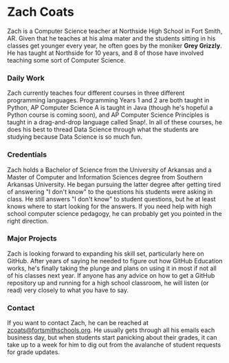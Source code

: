 # Zach Coats
Zach is a Computer Science teacher at Northside High School in Fort Smith, AR. Given that he teaches at his alma mater and the students sitting in his classes get younger every year, he often goes by the moniker **Grey Grizzly**. He has taught at Northside for 10 years, and 8 of those have involved teaching some sort of Computer Science.

### Daily  Work
Zach currently teaches four different courses in three different programming languages. Programming Years 1 and 2 are both taught in Python, AP Computer Science A is taught in Java (though he's hopeful a Python course is coming soon), and AP Computer Science Principles is taught in a drag-and-drop language called Snap!. In all of these courses, he does his best to thread Data Science through what the students are studying because Data Science is so much fun.

### Credentials
Zach holds a Bachelor of Science from the University of Arkansas and a Master of Computer and Information Sciences degree from Southern Arkansas University. He began pursuing the latter degree after getting tired of answering "I don't know" to the questions his students were asking in class. He still answers "I don't know" to student questions, but he at least knows where to start looking for the answers. If you need help with high school computer science pedagogy, he can probably get you pointed in the right direction.

### Major Projects
Zach is looking forward to expanding his skill set, particularly here on GitHub. After years of saying he needed to figure out how GitHub Education works, he's finally taking the plunge and plans on using it in most if not all of his classes next year. If anyone has any advice on how to get a GitHub repository up and running for a high school classroom, he will listen (or read) very closely to what you have to say.

### Contact
If you want to contact Zach, he can be reached at zcoats@fortsmithschools.org. He usually gets through all his emails each business day, but when students start panicking about their grades, it can take up to a week for him to dig out from the avalanche of student requests for grade updates.

<!--
**GreyGrizzly06/GreyGrizzly06** is a ✨ _special_ ✨ repository because its `README.md` (this file) appears on your GitHub profile.

Here are some ideas to get you started:

- 🔭 I’m currently working on ...
- 🌱 I’m currently learning ...
- 👯 I’m looking to collaborate on ...
- 🤔 I’m looking for help with ...
- 💬 Ask me about ...
- 📫 How to reach me: ...
- 😄 Pronouns: ...
- ⚡ Fun fact: ...
-->
